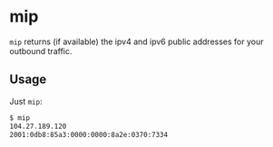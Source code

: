 # mip

`mip` returns (if available) the ipv4 and ipv6 public addresses for your outbound traffic.

## Usage

Just `mip`:

```sh
$ mip
104.27.189.120
2001:0db8:85a3:0000:0000:8a2e:0370:7334
```
